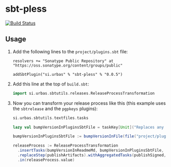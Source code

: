 # sbt-pless

[![Build Status](https://travis-ci.org/urbas/sbt-pless.png?branch=master)](https://travis-ci.org/urbas/sbt-pless)

## Usage

1.  Add the following lines to the `project/plugins.sbt` file:

        resolvers += "Sonatype Public Repository" at "https://oss.sonatype.org/content/groups/public"

        addSbtPlugin("si.urbas" % "sbt-pless" % "0.0.5")

2.  Add this line at the top of `build.sbt`:

    ```scala
    import si.urbas.sbtutils.releases.ReleaseProcessTransformation
    ```

3.  Now you can transform your release process like this (this example uses the `sbtrelease` and the `pgpkeys` plugins):

    ```scala
    si.urbas.sbtutils.textfiles.tasks
    
    lazy val bumpVersionInPluginsSbtFile = taskKey[Unit]("Replaces any references to the version of this project in 'project/plugins.sbt'.")
    
    bumpVersionInPluginsSbtFile := bumpVersionInFile(file("project/plugins.sbt"), organization.value, name.value, version.value)
    
    releaseProcess := ReleaseProcessTransformation
      .insertTasks(bumpVersionInReadmeMd, bumpVersionInPluginsSbtFile, addReadmeFileToVcs).after(setReleaseVersion)
      .replaceStep(publishArtifacts).withAggregatedTasks(publishSigned, sonatypeReleaseAll)
      .in(releaseProcess.value)
    ```
